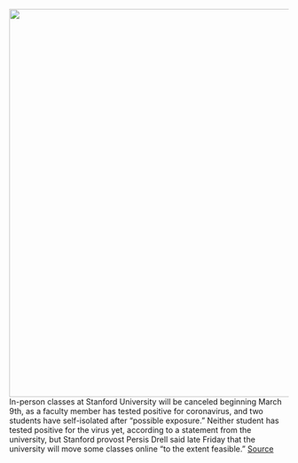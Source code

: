 <img src='https://cdn.vox-cdn.com/thumbor/IqRG3PkR9-Bs86VoC4KpxOYVMZU=/0x0:5000x3333/1200x800/filters:focal(2100x1267:2900x2067)/cdn.vox-cdn.com/uploads/chorus_image/image/66461226/1179886991.jpg.0.jpg' width='700px' /><br/>
In-person classes at Stanford University will be canceled beginning March 9th, as a faculty member has tested positive for coronavirus, and two students have self-isolated after “possible exposure.” Neither student has tested positive for the virus yet, according to a statement from the university, but Stanford provost Persis Drell said late Friday that the university will move some classes online “to the extent feasible.”
<a href='https://www.theverge.com/2020/3/7/21169117/stanford-classes-canceled-coronavirus'> Source <a/>
